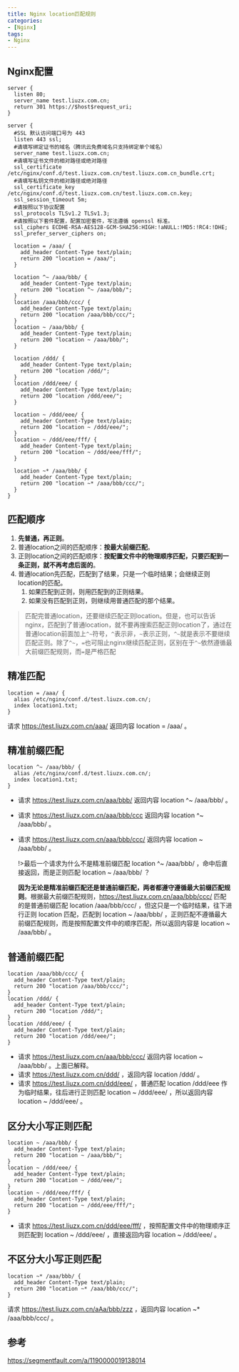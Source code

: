 ```yaml
---
title: Nginx location匹配规则
categories:
- [Nginx]
tags:
- Nginx
---
```




## Nginx配置

```nginx
server {
  listen 80;
  server_name test.liuzx.com.cn;
  return 301 https://$host$request_uri;
}

server {
  #SSL 默认访问端口号为 443
  listen 443 ssl;
  #请填写绑定证书的域名（腾讯云免费域名只支持绑定单个域名）
  server_name test.liuzx.com.cn;
  #请填写证书文件的相对路径或绝对路径
  ssl_certificate /etc/nginx/conf.d/test.liuzx.com.cn/test.liuzx.com.cn_bundle.crt;
  #请填写私钥文件的相对路径或绝对路径
  ssl_certificate_key /etc/nginx/conf.d/test.liuzx.com.cn/test.liuzx.com.cn.key;
  ssl_session_timeout 5m;
  #请按照以下协议配置
  ssl_protocols TLSv1.2 TLSv1.3;
  #请按照以下套件配置，配置加密套件，写法遵循 openssl 标准。
  ssl_ciphers ECDHE-RSA-AES128-GCM-SHA256:HIGH:!aNULL:!MD5:!RC4:!DHE;
  ssl_prefer_server_ciphers on;

  location = /aaa/ {
    add_header Content-Type text/plain;
    return 200 "location = /aaa/";
  }

  location ^~ /aaa/bbb/ {
    add_header Content-Type text/plain;
    return 200 "location ^~ /aaa/bbb/";
  }
  location /aaa/bbb/ccc/ {
    add_header Content-Type text/plain;
    return 200 "location /aaa/bbb/ccc/";
  }
  location ~ /aaa/bbb/ {
    add_header Content-Type text/plain;
    return 200 "location ~ /aaa/bbb/";
  }

  location /ddd/ {
    add_header Content-Type text/plain;
    return 200 "location /ddd/";
  }
  location /ddd/eee/ {
    add_header Content-Type text/plain;
    return 200 "location /ddd/eee/";
  }

  location ~ /ddd/eee/ {
    add_header Content-Type text/plain;
    return 200 "location ~ /ddd/eee/";
  }
  location ~ /ddd/eee/fff/ {
    add_header Content-Type text/plain;
    return 200 "location ~ /ddd/eee/fff/";
  }

  location ~* /aaa/bbb/ {
    add_header Content-Type text/plain;
    return 200 "location ~* /aaa/bbb/ccc/";
  }
}
```

## 匹配顺序

1. **先普通，再正则**。
2. 普通location之间的匹配顺序：**按最大前缀匹配**。
3. 正则location之间的匹配顺序：**按配置文件中的物理顺序匹配，只要匹配到一条正则，就不再考虑后面的**。
4. 普通location先匹配，匹配到了结果，只是一个临时结果；会继续正则location的匹配。
   1. 如果匹配到正则，则用匹配到的正则结果。
   2. 如果没有匹配到正则，则继续用普通匹配的那个结果。

> 匹配完普通location，还要继续匹配正则location。但是，也可以告诉nginx，匹配到了普通location，就不要再搜索匹配正则location了，通过在普通location前面加上`^~`符号，`^`表示非，`~`表示正则，`^~`就是表示不要继续匹配正则。除了`^~`，`=`也可阻止nginx继续匹配正则，区别在于`^~`依然遵循最大前缀匹配规则，而`=`是严格匹配

## 精准匹配

```nginx
location = /aaa/ {
  alias /etc/nginx/conf.d/test.liuzx.com.cn/;
  index location1.txt;
}
```

请求 https://test.liuzx.com.cn/aaa/ 返回内容 location = /aaa/ 。

## 精准前缀匹配

```nginx
location ^~ /aaa/bbb/ {
  alias /etc/nginx/conf.d/test.liuzx.com.cn/;
  index location1.txt;
}
```

- 请求 https://test.liuzx.com.cn/aaa/bbb/ 返回内容 location ^~ /aaa/bbb/ 。

- 请求 https://test.liuzx.com.cn/aaa/bbb/ccc 返回内容 location ^~ /aaa/bbb/ 。

- 请求 https://test.liuzx.com.cn/aaa/bbb/ccc/ 返回内容 location ~ /aaa/bbb/ 。

  !>最后一个请求为什么不是精准前缀匹配 location ^~ /aaa/bbb/ ，命中后直接返回，而是正则匹配 location ~ /aaa/bbb/ ？

  **因为无论是精准前缀匹配还是普通前缀匹配，两者都遵守遵循最大前缀匹配规则**。根据最大前缀匹配规则，https://test.liuzx.com.cn/aaa/bbb/ccc/ 匹配的是普通前缀匹配 location /aaa/bbb/ccc/ ，但这只是一个临时结果，往下进行正则 location 匹配，匹配到 location ~ /aaa/bbb/ ，正则匹配不遵循最大前缀匹配规则，而是按照配置文件中的顺序匹配，所以返回内容是 location ~ /aaa/bbb/ 。

## 普通前缀匹配

```nginx
location /aaa/bbb/ccc/ {
  add_header Content-Type text/plain;
  return 200 "location /aaa/bbb/ccc/";
}
location /ddd/ {
  add_header Content-Type text/plain;
  return 200 "location /ddd/";
}
location /ddd/eee/ {
  add_header Content-Type text/plain;
  return 200 "location /ddd/eee/";
}
```

- 请求 https://test.liuzx.com.cn/aaa/bbb/ccc/ 返回内容 location ~ /aaa/bbb/ 。上面已解释。
- 请求 https://test.liuzx.com.cn/ddd/ ，返回内容 location /ddd/ 。
- 请求 https://test.liuzx.com.cn/ddd/eee/ ，普通匹配 location /ddd/eee 作为临时结果，往后进行正则匹配 location ~ /ddd/eee/ ，所以返回内容 location ~ /ddd/eee/ 。

## 区分大小写正则匹配

 ```nginx
 location ~ /aaa/bbb/ {
   add_header Content-Type text/plain;
   return 200 "location ~ /aaa/bbb/";
 }
 location ~ /ddd/eee/ {
   add_header Content-Type text/plain;
   return 200 "location ~ /ddd/eee/";
 }
 location ~ /ddd/eee/fff/ {
   add_header Content-Type text/plain;
   return 200 "location ~ /ddd/eee/fff/";
 }
 ```

- 请求 https://test.liuzx.com.cn/ddd/eee/fff/ ，按照配置文件中的物理顺序正则匹配到 location ~ /ddd/eee/ ，直接返回内容 location ~ /ddd/eee/ 。

## 不区分大小写正则匹配

```nginx
location ~* /aaa/bbb/ {
  add_header Content-Type text/plain;
  return 200 "location ~* /aaa/bbb/ccc/";
}
```

请求 https://test.liuzx.com.cn/aAa/bbb/zzz ，返回内容 location ~* /aaa/bbb/ccc/ 。

## 参考

https://segmentfault.com/a/1190000019138014
